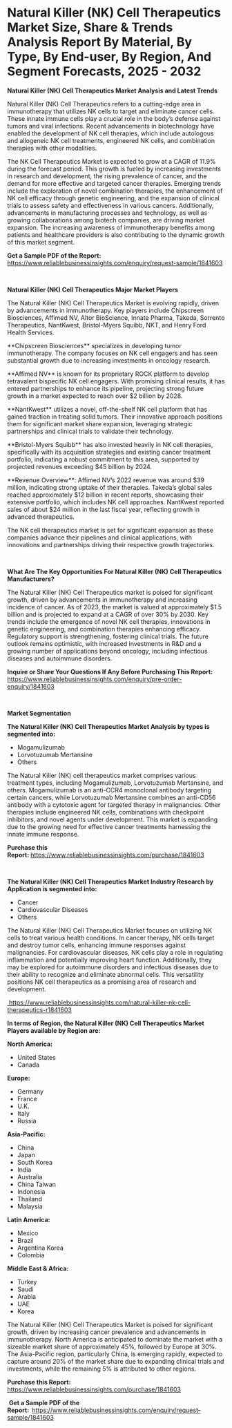 <p><h1>Natural Killer (NK) Cell Therapeutics Market Size, Share & Trends Analysis Report By Material, By Type, By End-user, By Region, And Segment Forecasts, 2025 - 2032</h1></p><p><strong>Natural Killer (NK) Cell Therapeutics Market Analysis and Latest Trends</strong></p>
<p><p>Natural Killer (NK) Cell Therapeutics refers to a cutting-edge area in immunotherapy that utilizes NK cells to target and eliminate cancer cells. These innate immune cells play a crucial role in the body’s defense against tumors and viral infections. Recent advancements in biotechnology have enabled the development of NK cell therapies, which include autologous and allogeneic NK cell treatments, engineered NK cells, and combination therapies with other modalities.</p><p>The NK Cell Therapeutics Market is expected to grow at a CAGR of 11.9% during the forecast period. This growth is fueled by increasing investments in research and development, the rising prevalence of cancer, and the demand for more effective and targeted cancer therapies. Emerging trends include the exploration of novel combination therapies, the enhancement of NK cell efficacy through genetic engineering, and the expansion of clinical trials to assess safety and effectiveness in various cancers. Additionally, advancements in manufacturing processes and technology, as well as growing collaborations among biotech companies, are driving market expansion. The increasing awareness of immunotherapy benefits among patients and healthcare providers is also contributing to the dynamic growth of this market segment.</p></p>
<p><strong>Get a Sample PDF of the Report:&nbsp;</strong> <a href="https://www.reliablebusinessinsights.com/enquiry/request-sample/1841603?utm_campaign=1789&utm_medium=2&utm_source=Github&utm_content=ia&utm_term=19042025&utm_id=natural-killer-nk-cell-therapeutics">https://www.reliablebusinessinsights.com/enquiry/request-sample/1841603</a></p>
<p>&nbsp;</p>
<p><strong>Natural Killer (NK) Cell Therapeutics Major Market Players</strong></p>
<p><p>The Natural Killer (NK) Cell Therapeutics Market is evolving rapidly, driven by advancements in immunotherapy. Key players include Chipscreen Biosciences, Affimed NV, Altor BioScience, Innate Pharma, Takeda, Sorrento Therapeutics, NantKwest, Bristol-Myers Squibb, NKT, and Henry Ford Health Services.</p><p>**Chipscreen Biosciences** specializes in developing tumor immunotherapy. The company focuses on NK cell engagers and has seen substantial growth due to increasing investments in oncology research. </p><p>**Affimed NV** is known for its proprietary ROCK platform to develop tetravalent bispecific NK cell engagers. With promising clinical results, it has entered partnerships to enhance its pipeline, projecting strong future growth in a market expected to reach over $2 billion by 2028.</p><p>**NantKwest** utilizes a novel, off-the-shelf NK cell platform that has gained traction in treating solid tumors. Their innovative approach positions them for significant market share expansion, leveraging strategic partnerships and clinical trials to validate their technology.</p><p>**Bristol-Myers Squibb** has also invested heavily in NK cell therapies, specifically with its acquisition strategies and existing cancer treatment portfolio, indicating a robust commitment to this area, supported by projected revenues exceeding $45 billion by 2024.</p><p>**Revenue Overview**: Affimed NV’s 2022 revenue was around $39 million, indicating strong uptake of their therapies. Takeda’s global sales reached approximately $12 billion in recent reports, showcasing their extensive portfolio, which includes NK cell approaches. NantKwest reported sales of about $24 million in the last fiscal year, reflecting growth in advanced therapeutics.</p><p>The NK cell therapeutics market is set for significant expansion as these companies advance their pipelines and clinical applications, with innovations and partnerships driving their respective growth trajectories.</p></p>
<p>&nbsp;</p>
<p><strong>What Are The Key Opportunities For Natural Killer (NK) Cell Therapeutics Manufacturers?</strong></p>
<p><p>The Natural Killer (NK) Cell Therapeutics market is poised for significant growth, driven by advancements in immunotherapy and increasing incidence of cancer. As of 2023, the market is valued at approximately $1.5 billion and is projected to expand at a CAGR of over 30% by 2030. Key trends include the emergence of novel NK cell therapies, innovations in genetic engineering, and combination therapies enhancing efficacy. Regulatory support is strengthening, fostering clinical trials. The future outlook remains optimistic, with increased investments in R&D and a growing number of applications beyond oncology, including infectious diseases and autoimmune disorders.</p></p>
<p><strong>Inquire or Share Your Questions If Any Before Purchasing This Report:</strong> <a href="https://www.reliablebusinessinsights.com/enquiry/pre-order-enquiry/1841603?utm_campaign=1789&utm_medium=2&utm_source=Github&utm_content=ia&utm_term=19042025&utm_id=natural-killer-nk-cell-therapeutics">https://www.reliablebusinessinsights.com/enquiry/pre-order-enquiry/1841603</a></p>
<p>&nbsp;</p>
<p><strong>Market Segmentation</strong></p>
<p><strong>The Natural Killer (NK) Cell Therapeutics Market Analysis by types is segmented into:</strong></p>
<p><ul><li>Mogamulizumab</li><li>Lorvotuzumab Mertansine</li><li>Others</li></ul></p>
<p><p>The Natural Killer (NK) cell therapeutics market comprises various treatment types, including Mogamulizumab, Lorvotuzumab Mertansine, and others. Mogamulizumab is an anti-CCR4 monoclonal antibody targeting certain cancers, while Lorvotuzumab Mertansine combines an anti-CD56 antibody with a cytotoxic agent for targeted therapy in malignancies. Other therapies include engineered NK cells, combinations with checkpoint inhibitors, and novel agents under development. This market is expanding due to the growing need for effective cancer treatments harnessing the innate immune response.</p></p>
<p><strong>Purchase this Report:&nbsp;</strong><a href="https://www.reliablebusinessinsights.com/purchase/1841603?utm_campaign=1789&utm_medium=2&utm_source=Github&utm_content=ia&utm_term=19042025&utm_id=natural-killer-nk-cell-therapeutics">https://www.reliablebusinessinsights.com/purchase/1841603</a></p>
<p>&nbsp;</p>
<p><strong>The Natural Killer (NK) Cell Therapeutics Market Industry Research by Application is segmented into:</strong></p>
<p><ul><li>Cancer</li><li>Cardiovascular Diseases</li><li>Others</li></ul></p>
<p><p>The Natural Killer (NK) Cell Therapeutics Market focuses on utilizing NK cells to treat various health conditions. In cancer therapy, NK cells target and destroy tumor cells, enhancing immune responses against malignancies. For cardiovascular diseases, NK cells play a role in regulating inflammation and potentially improving heart function. Additionally, they may be explored for autoimmune disorders and infectious diseases due to their ability to recognize and eliminate abnormal cells. This versatility positions NK cell therapeutics as a promising area of research and development.</p></p>
<p><a href="https://www.reliablebusinessinsights.com/natural-killer-nk-cell-therapeutics-r1841603?utm_campaign=1789&utm_medium=2&utm_source=Github&utm_content=ia&utm_term=19042025&utm_id=natural-killer-nk-cell-therapeutics">&nbsp;https://www.reliablebusinessinsights.com/natural-killer-nk-cell-therapeutics-r1841603</a></p>
<p><strong>In terms of Region, the Natural Killer (NK) Cell Therapeutics Market Players available by Region are:</strong></p>
<p>
    <p> <strong> North America: </strong>
        <ul>
            <li>United States</li>
            <li>Canada</li>
        </ul>
        </p> 
    <p> <strong> Europe: </strong>
        <ul>
            <li>Germany</li>
            <li>France</li>
            <li>U.K.</li>
            <li>Italy</li>
            <li>Russia</li>
        </ul>
        </p> 
    <p> <strong> Asia-Pacific: </strong>
        <ul>
            <li>China</li>
            <li>Japan</li>
            <li>South Korea</li>
            <li>India</li>
            <li>Australia</li>
            <li>China Taiwan</li>
            <li>Indonesia</li>
            <li>Thailand</li>
            <li>Malaysia</li>
        </ul>
        </p> 
    <p> <strong> Latin America: </strong>
        <ul>
            <li>Mexico</li>
            <li>Brazil</li>
            <li>Argentina Korea</li>
            <li>Colombia</li>
        </ul>
        </p> 
    <p> <strong> Middle East & Africa: </strong>
        <ul>
            <li>Turkey</li>
            <li>Saudi</li>
            <li>Arabia</li>
            <li>UAE</li>
            <li>Korea</li>
        </ul>
    </p>
    </p>
<p><p>The Natural Killer (NK) Cell Therapeutics Market is poised for significant growth, driven by increasing cancer prevalence and advancements in immunotherapy. North America is anticipated to dominate the market with a sizeable market share of approximately 45%, followed by Europe at 30%. The Asia-Pacific region, particularly China, is emerging rapidly, expected to capture around 20% of the market share due to expanding clinical trials and investments, while the remaining 5% is attributed to other regions.</p></p>
<p><strong>Purchase this Report: </strong><a href="https://www.reliablebusinessinsights.com/purchase/1841603?utm_campaign=1789&utm_medium=2&utm_source=Github&utm_content=ia&utm_term=19042025&utm_id=natural-killer-nk-cell-therapeutics">https://www.reliablebusinessinsights.com/purchase/1841603</a></p>
<p>&nbsp;<strong>Get a Sample PDF of the Report:&nbsp;&nbsp;</strong><a href="https://www.reliablebusinessinsights.com/enquiry/request-sample/1841603?utm_campaign=1789&utm_medium=2&utm_source=Github&utm_content=ia&utm_term=19042025&utm_id=natural-killer-nk-cell-therapeutics">https://www.reliablebusinessinsights.com/enquiry/request-sample/1841603</a></p>
<p><strong></strong></p>
<p><p></p><p></p><p></p></p>